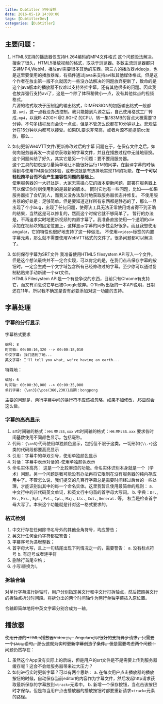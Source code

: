 ```yaml
---
title: Dubtitler 初步设想
date: 2016-05-19 14:00:00
tags: [DubtitlerDev]
categories: [Dubtitler]
---
```


## 主要问题：
1. HTML5支持的播放器仅支持H.264编码的MP4文件格式
    这个问题没法解决。  
    搜索了很久，HTML5播放视频的格式，取决于浏览器。多数主流浏览器都只支持MP4,WebM，播放avi需要很多其他的东西。第三方的播放器videojs，也是这里要使用的播放器库，有插件通过java来支持avi和其他媒体格式，但是这个作者在放出第一版不久就因为一些没办法解决的问题放弃更新了，致命的是这个java版本的播放器不仅难以支持外挂字幕，还有其他很多的问题。因此我也放弃强行支持avi了，这是一个除了体积稍微小一点，没有其他优点的视频格式。  
    片源的格式取决于压制组的输出格式，DIMENSION的初版输出格式一般都是`.avi`，这一点我没办法控制。我只能接到片源之后，自己使用格式工厂转成`.mp4`，以我I5 4200H @2.8GHZ 的CPU，转一集183MB的盲点大概需要13分钟，不勾多线程反而会快一点点，但是不管怎么说都在10分钟以上。悲观估计在15分钟以内都可以接受。如果DL要求非常高，或者片源不能提前cc发放，那么...

<!--more-->

2. 如何更新WebVTT文件/更新修改过后的字幕
    问题在于，在保存文件之后，如何向服务器再发一次请求获取新的字幕文件，并且在播放过程中无缝地替换。  
    这个问题纠结了好久，其实它是另一个问题：要不要用服务器。  
    这个工具的初衷是尽量简单地让不能很好运行TM的同学，在翻译字幕的时候得到与使用TM类似的体验，或者说就是有选择地实现TM的功能，**在一个可以轻松跨平台而不会产生兼容性问题的基础上**。  
    使用服务器的一大好处是，大家无需操心它的版本更新问题，部署在服务器上可以保证你时刻使用到的是最新的版本。
    同时它也有一些问题，比如——如果服务器挂了会坑到人，而我又没办法及时地获取服务器状态并修复。
    不使用服务器的好处是：足够简单。但是要知道这样所有东西都是静态的了，那么一旦出现了个小bug，出现了任何问题，使得该工具无法正常使用或者得不到正确的结果，当然这是可以修复的，然而这个时候它就不够简单了。
    暂行的办法是，不再追求实时地更新视频的内置字幕了。我准备直接使用一个透明的div添加在视频块的固定位置上，这样显示字幕的同步性会好很多。而且我想使用angular，它的特性也很好地支持了这一种做法。
    不使用`<video>`标签的内置字幕元素，那么就不需要使用WebVTT格式的文件了。很多问题都可以解决了。

3. 如何保存字幕为SRT文件
    我准备使用HTML5 filesystem API写入一个文件。但是这个想法最终并不一定会实现，可以肯定的是，在我们点击保存字幕的按钮时，一定会生成一个文字域包含所有已经修改过的字幕。至少你可以通过复制粘贴来手动新建一个srt文件。  
    HTML5 Filesystem API是一个有些争议的东西，目前只有Chrome有支持它，而又有消息说它早已被Google放弃。O'Reilly出版的一本API说明，日期还在11年。所以我不确定是否有必要添加对这一功能的支持。

## 字幕处理
### 字幕的分行显示
字幕格式要求

```
编号: 8
时间轴: 00:00:16,320 --> 00:00:18,010
中文字幕: 我们遇到了地...
英文字幕: I'll tell you what, we're having an earth...
```
特殊地：
```
编号: 6
时间轴: 00:00:30,000 --> 00:00:35,000
单行字幕: {\an3}{\pos(360,230)}后期：bongpong
```
主要的问题是，两行字幕中间的换行符不应该被忽略，如果不加修改，JS显然会这么做。

### 字幕的高亮显示

1. srt时间轴的格式：`HH:MM:SS,xxx`
    vtt时间轴的格式：`HH:MM:SS.xxx`
    要求各时间基数使用不同颜色显示。包括毫秒。
2. 代码：`{\an8}`代码使用单独颜色显示，包括但不限于这类，一切形如`{\\.+}`这类的代码段都要高亮显示
3. 引用：字幕中的单双引号，使用单独颜色显示
4. 对话：字幕中表示对话的`-`使用单独颜色表示
5. 命名实体高亮： 这是一个比较麻烦的功能。命名实体识别本身就是一个（学术）问题。另一个问题是我可能没有办法再将它限制在没有服务器的纯内存应用中了。不管怎么说，我们提交的几百行字幕总是需要时间经过后台的一些处理，才能识别出其中的每一个命名实体。这里我暂且使用最简单的规则：
    a. 中文行中的非代码英文单词，和英文行中句首的首字母大写词。
    b. 字典：`Dr.`, `Mr.`, `Mrs.`, `Sgt.`, `Pvt.`, `Cpl.`, `Maj.`, `Ltc.`, `Col.`, `General.` 等。
权当是检查首字母大写了。本来这个功能就是针对这一格式要求的。

### 格式检测

1. 中文行存在任何除书名号外的其他全角符号，均应警告；
2. 英文行任何全角字符都应警告；
3. 字幕序号为递增整数；
4. 首字母大写，且上一句结尾出现下列情况之一的，需要警告：
    a. 没有标点符号
    b. 有逗号或者连字符
5. 删除行首尾空格；
6. 小写i替换为I。

### 拆轴合轴
对单行字幕进行拆轴时，用户分别指定英文行和中文行打拆轴点，然后按照英文行的拆轴点拆分时间段。将拆分出的两个时间轴作为两行单独字幕插入原位置。

合轴即简单地将中英文字幕分别合成为一轴。

## 播放器
<del>使用开源的HTML5播放器Video.js。</del>
<del>Angular可以很好的支持异步请求，只需要一个`$http`语句。那么这就为实时更新字幕创造了条件。但是需要考虑两个问题：  </del>
问题仍然存在：
1. 虽然这个App没有实际上的后端，但是用户的srt文件是不是需要上传到服务器缓存呢？这会不会给服务器带来过大压力？
2. 如何进行实时更新字幕？可以有两个思路：
    a. 在每次用户点击播放器的播放按钮的时候，自动保存当前editor的内容作为字幕文件，然后发起http请求获取最新保存的字幕放到`<track>`元素中。
    b. 新增一个保存按钮，当点击该按钮时才保存。但是每当用户点击播放器的播放按钮时都要重新请求`<track>`元素的路径。
